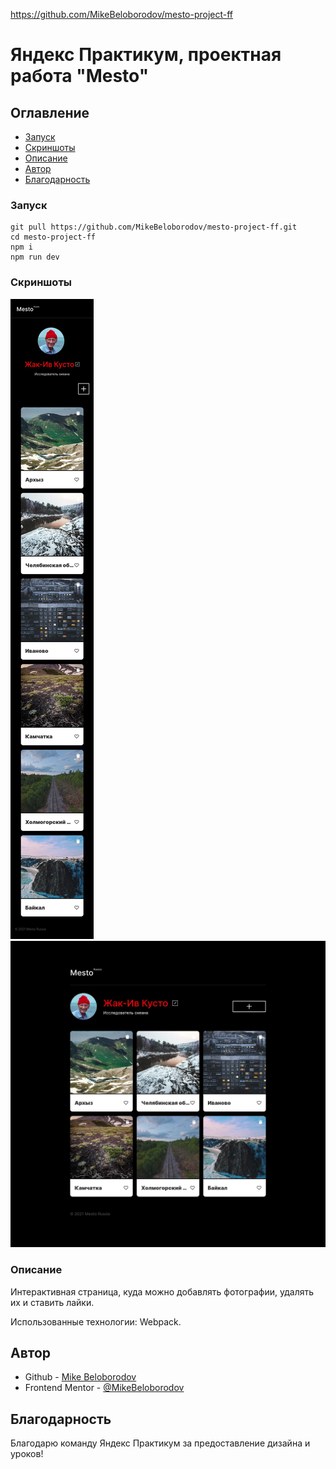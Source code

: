 https://github.com/MikeBeloborodov/mesto-project-ff
# Яндекс Практикум, проектная работа "Mesto"

## Оглавление

- [Запуск](#запуск)
- [Скриншоты](#скриншоты)
- [Описание](#описание)
- [Автор](#автор)
- [Благодарность](#благодарность)

### Запуск

```
git pull https://github.com/MikeBeloborodov/mesto-project-ff.git
cd mesto-project-ff
npm i
npm run dev
```

### Скриншоты

![](./screenshot_mobile.jpg)
![](./screenshot_desktop.jpg)

### Описание

Интерактивная страница, куда можно добавлять фотографии, удалять их и ставить лайки.

Использованные технологии: Webpack.

## Автор

- Github - [Mike Beloborodov](https://github.com/MikeBeloborodov)
- Frontend Mentor - [@MikeBeloborodov](https://www.frontendmentor.io/profile/MikeBeloborodov)

## Благодарность

Благодарю команду Яндекс Практикум за предоставление дизайна и уроков!
